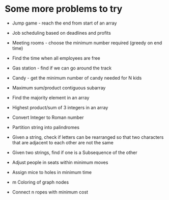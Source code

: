 # Some more problems to try

- Jump game - reach the end from start of an array

- Job scheduling based on deadlines and profits

- Meeting rooms - choose the minimum number required (greedy on end time)

- Find the time when all employees are free

- Gas station - find if we can go around the track

- Candy - get the minimum number of candy needed for N kids

- Maximum sum/product contiguous subarray

- Find the majority element in an array

- Highest product/sum of 3 integers in an array

- Convert Integer to Roman number

- Partition string into palindromes

- Given a string, check if letters can be rearranged so that two characters that are adjacent to each other are not the same

- Given two strings, find if one is a Subsequence of the other

- Adjust people in seats within minimum moves

- Assign mice to holes in minimum time

- m Coloring of graph nodes

- Connect n ropes with minimum cost
